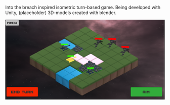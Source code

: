 
Into the breach inspired isometric turn-based game. Being developed with Unity, (placeholder) 3D-models created with blender.

<img src="/linvasion.png" alt="pic1"/>
